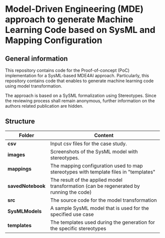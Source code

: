 
# Model-Driven Engineering (MDE) approach to generate Machine Learning Code based on SysML and Mapping Configuration
## General information
This repository contains code for the Proof-of-concept (PoC) implementation for a SysML-based MDE4AI approach.
Particularly, this repository contains code that enables to generate machine learning code using model transformation.

The approach is based on a SySML formalization using Stereotypes.
Since the reviewing process shall remain anonymous, further information on the authors related publication are hidden.

## Structure
|Folder| Content |
|--|--|
| **csv** | Input csv files for the case study. |
|**images**|Screenshots of the SysML model with stereotypes.|
|**mappings**| The mapping configuration used to map stereotypes with template files in "templates"|
|**savedNotebook**| The result of the applied model transformation (can be regenerated by running the code)|
|**src**| The source code for the model transformation|
|**SysMLModels**| A sample SysML model that is used for the specified use case|
|**templates**| The templates used during the generation for the specific stereotypes|


